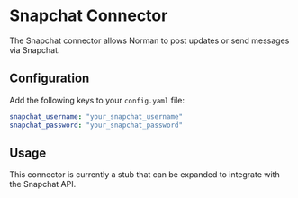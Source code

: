 # Snapchat Connector

The Snapchat connector allows Norman to post updates or send messages via Snapchat.

## Configuration
Add the following keys to your `config.yaml` file:
```yaml
snapchat_username: "your_snapchat_username"
snapchat_password: "your_snapchat_password"
```

## Usage
This connector is currently a stub that can be expanded to integrate with the Snapchat API.

